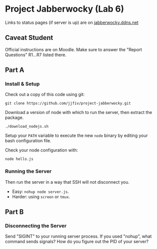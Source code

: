 # Project Jabberwocky (Lab 6)
Links to status pages (if server is up) are on [jabberwocky.ddns.net](http://jabberwocky.ddns.net)

## Caveat Student

Official instructions are on Moodle. Make sure to answer the "Report Questions" R1...R7 listed there.

## Part A

### Install & Setup

Check out a copy of this code using git:

    git clone https://github.com/jjfiv/project-jabberwocky.git

Download a version of node with which to run the server, then extract the package.

    ./download_nodejs.sh

Setup your ``PATH`` variable to execute the new ``node`` binary by editing your bash configuration file.

Check your node configuration with:

    node hello.js

### Running the Server

Then run the server in a way that SSH will not disconnect you. 
- Easy: ``nohup node server.js``. 
- Harder: using ``screen`` or ``tmux``.

## Part B
### Disconnecting the Server

Send "SIGINT" to your running server process. If you used "nohup", what command sends signals? How do you figure out the PID of your server?
